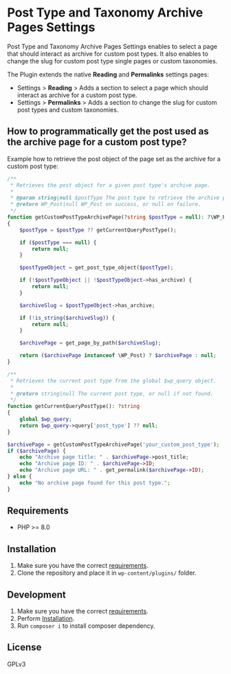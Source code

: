 # Post Type and Taxonomy Archive Pages Settings

Post Type and Taxonomy Archive Pages Settings enables to select a page that should interact as archive for custom post types. It also enables to change the slug for custom post type single pages or custom taxonomies.

The Plugin extends the native **Reading** and **Permalinks** settings pages:

* Settings > **Reading** > Adds a section to select a page which should interact as archive for a custom post type.
* Settings > **Permalinks** > Adds a section to change the slug for custom post types and custom taxonomies.

## How to programmatically get the post used as the archive page for a custom post type?

Example how to retrieve the post object of the page set as the archive for a custom post type:

```php
/**
 * Retrieves the post object for a given post type's archive page.
 *
 * @param string|null $postType The post type to retrieve the archive page for.
 * @return WP_Post|null WP_Post on success, or null on failure.
 */
function getCustomPostTypeArchivePage(?string $postType = null): ?\WP_Post
{
    $postType = $postType ?? getCurrentQueryPostType();

    if ($postType === null) {
        return null;
    }

    $postTypeObject = get_post_type_object($postType);

    if (!$postTypeObject || !$postTypeObject->has_archive) {
        return null;
    }

    $archiveSlug = $postTypeObject->has_archive;

    if (!is_string($archiveSlug)) {
        return null;
    }

    $archivePage = get_page_by_path($archiveSlug);

    return ($archivePage instanceof \WP_Post) ? $archivePage : null;
}

/**
 * Retrieves the current post type from the global $wp_query object.
 *
 * @return string|null The current post type, or null if not found.
 */
function getCurrentQueryPostType(): ?string
{
    global $wp_query;
    return $wp_query->query['post_type'] ?? null;
}

$archivePage = getCustomPostTypeArchivePage('your_custom_post_type');
if ($archivePage) {
    echo "Archive page title: " . $archivePage->post_title;
    echo "Archive page ID: " . $archivePage->ID;
    echo "Archive page URL: " . get_permalink($archivePage->ID);
} else {
    echo "No archive page found for this post type.";
}
```

## Requirements

* PHP >= 8.0

## Installation

1. Make sure you have the correct [requirements](#requirements).
2. Clone the repository and place it in `wp-content/plugins/` folder.

## Development

1. Make sure you have the correct [requirements](#requirements).
2. Perform [Installation](#installation).
3. Run `composer i` to install composer dependency.

## License

GPLv3
